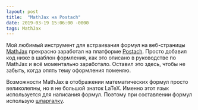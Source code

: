 ```yaml
---
layout: post
title:  "MathJax на Postach"
date: 2019-03-19 15:06:00 -0000
tags: MathJax
---
```


Мой любимый инструмент для встраивания формул на веб-страницы [MathJax](https://www.mathjax.org/) прекрасно заработал на платформе [Postach](https://postach.io/). Просто добавил код ниже в шаблон формления, как это описано в руководстве по MathJax и всё моментально заработало. Оставил это здесь, чтобы не забыть, когда опять тему оформления поменяю.

   <script src='https://cdnjs.cloudflare.com/ajax/libs/mathjax/2.7.5/MathJax.js?config=TeX-MML-AM_CHTML' async></script>

Возможности MathJax в отображении математических формул просто великолепны, но я не большой знаток LaTeX. Именно этот язык используется для написания формул. Поэтому при составлении формул использую [шпаргалку](https://math.meta.stackexchange.com/questions/5020/mathjax-basic-tutorial-and-quick-reference).